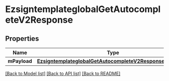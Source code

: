 # EzsigntemplateglobalGetAutocompleteV2Response

## Properties
Name | Type | Description | Notes
------------ | ------------- | ------------- | -------------
**mPayload** | [**EzsigntemplateglobalGetAutocompleteV2ResponseMPayload**](EzsigntemplateglobalGetAutocompleteV2ResponseMPayload.md) |  | 

[[Back to Model list]](../README.md#documentation-for-models) [[Back to API list]](../README.md#documentation-for-api-endpoints) [[Back to README]](../README.md)


